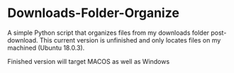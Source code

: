 # Downloads-Folder-Organize
A simple Python script that organizes files from my downloads folder post-download. This current version is unfinished and only locates files on my machined (Ubuntu 18.0.3).

Finished version will target MACOS as well as Windows
